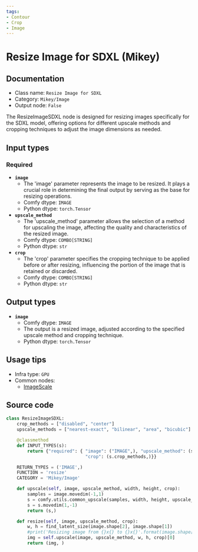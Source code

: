 ```yaml
---
tags:
- Contour
- Crop
- Image
---
```


# Resize Image for SDXL (Mikey)
## Documentation
- Class name: `Resize Image for SDXL`
- Category: `Mikey/Image`
- Output node: `False`

The ResizeImageSDXL node is designed for resizing images specifically for the SDXL model, offering options for different upscale methods and cropping techniques to adjust the image dimensions as needed.
## Input types
### Required
- **`image`**
    - The 'image' parameter represents the image to be resized. It plays a crucial role in determining the final output by serving as the base for resizing operations.
    - Comfy dtype: `IMAGE`
    - Python dtype: `torch.Tensor`
- **`upscale_method`**
    - The 'upscale_method' parameter allows the selection of a method for upscaling the image, affecting the quality and characteristics of the resized image.
    - Comfy dtype: `COMBO[STRING]`
    - Python dtype: `str`
- **`crop`**
    - The 'crop' parameter specifies the cropping technique to be applied before or after resizing, influencing the portion of the image that is retained or discarded.
    - Comfy dtype: `COMBO[STRING]`
    - Python dtype: `str`
## Output types
- **`image`**
    - Comfy dtype: `IMAGE`
    - The output is a resized image, adjusted according to the specified upscale method and cropping technique.
    - Python dtype: `torch.Tensor`
## Usage tips
- Infra type: `GPU`
- Common nodes:
    - [ImageScale](../../Comfy/Nodes/ImageScale.md)



## Source code
```python
class ResizeImageSDXL:
    crop_methods = ["disabled", "center"]
    upscale_methods = ["nearest-exact", "bilinear", "area", "bicubic"]

    @classmethod
    def INPUT_TYPES(s):
        return {"required": { "image": ("IMAGE",), "upscale_method": (s.upscale_methods,),
                              "crop": (s.crop_methods,)}}

    RETURN_TYPES = ('IMAGE',)
    FUNCTION = 'resize'
    CATEGORY = 'Mikey/Image'

    def upscale(self, image, upscale_method, width, height, crop):
        samples = image.movedim(-1,1)
        s = comfy.utils.common_upscale(samples, width, height, upscale_method, crop)
        s = s.movedim(1,-1)
        return (s,)

    def resize(self, image, upscale_method, crop):
        w, h = find_latent_size(image.shape[2], image.shape[1])
        #print('Resizing image from {}x{} to {}x{}'.format(image.shape[2], image.shape[1], w, h))
        img = self.upscale(image, upscale_method, w, h, crop)[0]
        return (img, )

```
